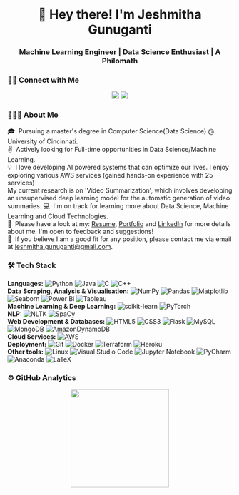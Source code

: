 <h1 align="center">👋 Hey there! I'm Jeshmitha Gunuganti</h1>
<h3 align="center">Machine Learning Engineer | Data Science Enthusiast | A Philomath</h3>

<h3>🤝🏻 Connect with Me</h3>

<p align="center">
<!-- <a target="_blank" href=""><img src="https://img.shields.io/badge/-MY%20WEBSITE-FF4088?style=for-the-badge&logo=Hugo&logoColor=white"></img></a>	 -->
<a target="_blank" href="https://www.linkedin.com/in/jeshmitha"><img src="https://img.shields.io/badge/-LinkedIn-0077B5?style=for-the-badge&logo=Linkedin&logoColor=white"></img></a>
<a target="_blank" href="mailto:jeshmitha.gunuganti@gmail.com"><img src="https://img.shields.io/badge/-Gmail-D14836?style=for-the-badge&logo=Gmail&logoColor=white"></img></a>
<!--
<a target="_blank" href=""><img src="https://img.shields.io/badge/-Tableau-E97627?style=for-the-badge&logo=Tableau&logoColor=white"></img></a>
<a target="_blank" href=""><img src="https://img.shields.io/badge/-Medium-12100E?style=for-the-badge&logo=Medium&logoColor=white"></img></a>
-->
</p>

<h3>👨🏻‍💻 About Me</h3>

🎓 &nbsp;Pursuing a master's degree in Computer Science(Data Science) @ University of Cincinnati.<br>
✌️ &nbsp;Actively looking for Full-time opportunities in Data Science/Machine Learning.<br>
💡 &nbsp;I love developing AI powered systems that can optimize our lives. I enjoy exploring various AWS services (gained hands-on experience with 25 services)<br>
My current research is on 'Video Summarization', which involves developing an unsupervised deep learning model for the automatic generation of video summaries. 
💻 &nbsp;I'm on track for learning more about Data Science, Machine Learning and Cloud Technologies.<br>
👀 &nbsp;Please have a look at my: [Resume](), [Portfolio]() and [LinkedIn](https://www.linkedin.com/in/jeshmitha/) for more details about me. I'm open to feedback and suggestions!<br>
🤝 &nbsp;If you believe I am a good fit for any position, please contact me via email at jeshmitha.gunuganti@gmail.com.

<h3>🛠 Tech Stack</h3>

<b>Languages:</b> ![Python](https://img.shields.io/badge/python-3670A0?style=for-the-badge&logo=python&logoColor=ffdd54) ![Java](https://img.shields.io/badge/java-%23ED8B00.svg?style=for-the-badge&logo=java&logoColor=white) ![C](https://img.shields.io/badge/c-%2300599C.svg?style=for-the-badge&logo=c&logoColor=white) ![C++](https://img.shields.io/badge/c++-%2300599C.svg?style=for-the-badge&logo=c%2B%2B&logoColor=white)<br>
<b>Data Scraping, Analysis & Visualisation:</b> ![NumPy](https://img.shields.io/badge/numpy-%23013243.svg?style=for-the-badge&logo=numpy&logoColor=white) ![Pandas](https://img.shields.io/badge/pandas-%23150458.svg?style=for-the-badge&logo=pandas&logoColor=white) ![Matplotlib](https://img.shields.io/badge/Matplotlib-%23ffffff.svg?style=for-the-badge&logo=Matplotlib&logoColor=black) ![Seaborn](https://img.shields.io/badge/seaborn-0AC18E?style=for-the-badge&logo=seaborn&logoColor=white) ![Power Bi](https://img.shields.io/badge/power_bi-F2C811?style=for-the-badge&logo=powerbi&logoColor=black) ![Tableau](https://img.shields.io/badge/Tableau-E97627?style=for-the-badge&logo=Tableau&logoColor=white)<br>
<b>Machine Learning & Deep Learning:</b> ![scikit-learn](https://img.shields.io/badge/scikit--learn-%23F7931E.svg?style=for-the-badge&logo=scikit-learn&logoColor=white) ![PyTorch](https://img.shields.io/badge/PyTorch-%23EE4C2C.svg?style=for-the-badge&logo=PyTorch&logoColor=white)<br>
<b>NLP:</b> ![NLTK](https://img.shields.io/badge/nltk-%233B4D98.svg?style=for-the-badge&logo=nltk&logoColor=white) ![SpaCy](https://img.shields.io/badge/spaCy-09A3D5.svg?style=for-the-badge&logo=spaCy&logoColor=white)<br>
<b>Web Development & Databases:</b> ![HTML5](https://img.shields.io/badge/html5-%23E34F26.svg?style=for-the-badge&logo=html5&logoColor=white) ![CSS3](https://img.shields.io/badge/css3-%231572B6.svg?style=for-the-badge&logo=css3&logoColor=white) ![Flask](https://img.shields.io/badge/flask-%23000.svg?style=for-the-badge&logo=flask&logoColor=white) ![MySQL](https://img.shields.io/badge/mysql-%2300f.svg?style=for-the-badge&logo=mysql&logoColor=white) ![MongoDB](https://img.shields.io/badge/MongoDB-%234ea94b.svg?style=for-the-badge&logo=mongodb&logoColor=white) ![AmazonDynamoDB](https://img.shields.io/badge/Amazon%20DynamoDB-4053D6?style=for-the-badge&logo=Amazon%20DynamoDB&logoColor=white)<br>
<b>Cloud Services:</b> ![AWS](https://img.shields.io/badge/Amazon_AWS-FF9900?style=for-the-badge&logo=amazonaws&logoColor=white)<br>
<b>Deployment:</b> ![Git](https://img.shields.io/badge/git-%23F05033.svg?style=for-the-badge&logo=git&logoColor=white) ![Docker](https://img.shields.io/badge/docker-%230db7ed.svg?style=for-the-badge&logo=docker&logoColor=white) ![Terraform](https://img.shields.io/badge/terraform-%235835CC.svg?style=for-the-badge&logo=terraform&logoColor=white) ![Heroku](https://img.shields.io/badge/Heroku-430098?style=for-the-badge&logo=heroku&logoColor=white)<br>
<b>Other tools:</b> ![Linux](https://img.shields.io/badge/Linux-FCC624?style=for-the-badge&logo=linux&logoColor=black) ![Visual Studio Code](https://img.shields.io/badge/Visual%20Studio%20Code-0078d7.svg?style=for-the-badge&logo=visual-studio-code&logoColor=white) ![Jupyter Notebook](https://img.shields.io/badge/jupyter-%23FA0F00.svg?style=for-the-badge&logo=jupyter&logoColor=white) ![PyCharm](https://img.shields.io/badge/pycharm-143?style=for-the-badge&logo=pycharm&logoColor=black&color=black&labelColor=green) ![Anaconda](https://img.shields.io/badge/Anaconda-%2344A833.svg?style=for-the-badge&logo=anaconda&logoColor=white) ![LaTeX](https://img.shields.io/badge/latex-%23008080.svg?style=for-the-badge&logo=latex&logoColor=white)

<h3>⚙️ GitHub Analytics</h3>

<p align="center">
<a href="https://github.com/jeshmitha">
  <img height="220em" src="https://github-readme-stats-eight-theta.vercel.app/api?username=jeshmitha&show_icons=true&theme=algolia&include_all_commits=true&count_private=true"/>
</a>
</p>
